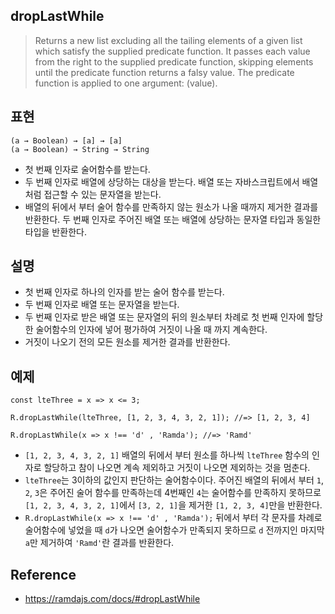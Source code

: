 ## dropLastWhile
> Returns a new list excluding all the tailing elements of a given list which satisfy the supplied predicate function. It passes each value from the right to the supplied predicate function, skipping elements until the predicate function returns a falsy value. The predicate function is applied to one argument: (value).

## 표현
```
(a → Boolean) → [a] → [a]
(a → Boolean) → String → String
```
- 첫 번째 인자로 술어함수를 받는다.
- 두 번째 인자로 배열에 상당하는 대상을 받는다. 배열 또는 자바스크립트에서 배열처럼 접근할 수 있는 문자열을 받는다.
- 배열의 뒤에서 부터 술어 함수를 만족하지 않는 원소가 나올 때까지 제거한 결과를 반환한다. 두 번째 인자로 주어진 배열 또는 배열에 상당하는 문자열 타입과 동일한 타입을 반환한다.

## 설명
- 첫 번째 인자로 하나의 인자를 받는 술어 함수를 받는다.
- 두 번째 인자로 배열 또는 문자열을 받는다.
- 두 번째 인자로 받은 배열 또는 문자열의 뒤의 원소부터 차례로 첫 번째 인자에 할당한 술어함수의 인자에 넣어 평가하여 거짓이 나올 때 까지 계속한다.
- 거짓이 나오기 전의 모든 원소를 제거한 결과를 반환한다.

## 예제
```
const lteThree = x => x <= 3;

R.dropLastWhile(lteThree, [1, 2, 3, 4, 3, 2, 1]); //=> [1, 2, 3, 4]

R.dropLastWhile(x => x !== 'd' , 'Ramda'); //=> 'Ramd'
```
- `[1, 2, 3, 4, 3, 2, 1]` 배열의 뒤에서 부터 원소를 하나씩 `lteThree` 함수의 인자로 할당하고 참이 나오면 계속 제외하고 거짓이 나오면 제외하는 것을 멈춘다.
- `lteThree`는 3이하의 값인지 판단하는 술어함수이다. 주어진 배열의 뒤에서 부터 `1`, `2`, `3`은 주어진 술어 함수를 만족하는데 4번째인 `4`는 술어함수를 만족하지 못하므로 `[1, 2, 3, 4, 3, 2, 1]`에서 `[3, 2, 1]`을 제거한 `[1, 2, 3, 4]`만을 반환한다.
- `R.dropLastWhile(x => x !== 'd' , 'Ramda');` 뒤에서 부터 각 문자를 차례로 술어함수에 넣었을 때 `d`가 나오면 술어함수가 만족되지 못하므로 `d` 전까지인 마지막 `a`만 제거하여 `'Ramd'`란 결과를 반환한다.

## Reference
- https://ramdajs.com/docs/#dropLastWhile
